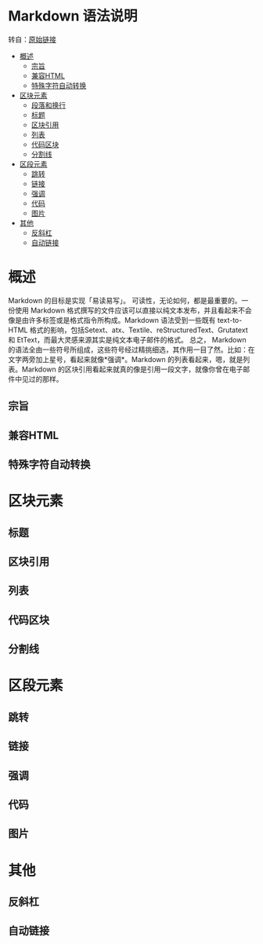 ﻿Markdown 语法说明 
==================
转自：[原始链接](http://wowubuntu.com/markdown/ "markdown语法说明")  
+ [概述](#overview)  
	+ [宗旨](#philosophy)  
	+ [兼容HTML](#html)  
	+ [特殊字符自动转换](#autoescape)  
+ [区块元素](#block)  
	+ [段落和换行](#p)  
	+ [标题](#header)  
	+ [区块引用](#blockquote)  
	+ [列表](#list)  
	+ [代码区块](#precode)  
	+ [分割线](#hr)  
+ [区段元素](#span)  
	+ [跳转](#jump)  
	+ [链接](#link)  
	+ [强调](#em)  
	+ [代码](#code)  
	+ [图片](#img)  
+ [其他](#misc)  
	+ [反斜杠](#backslash)  
	+ [自动链接](#autolink)  
<h1 id="overview">概述</h1>
	Markdown 的目标是实现「易读易写」。  
	可读性，无论如何，都是最重要的。一份使用 Markdown 格式撰写的文件应该可以直接以纯文本发布，并且看起来不会像是由许多标签或是格式指令所构成。Markdown 语法受到一些既有 text-to-HTML 格式的影响，包括Setext、atx、Textile、reStructuredText、Grutatext 和 EtText，而最大灵感来源其实是纯文本电子邮件的格式。  
	总之， Markdown 的语法全由一些符号所组成，这些符号经过精挑细选，其作用一目了然。比如：在文字两旁加上星号，看起来就像*强调*。Markdown 的列表看起来，嗯，就是列表。Markdown 的区块引用看起来就真的像是引用一段文字，就像你曾在电子邮件中见过的那样。  
<h2 id="philosophy">宗旨</h2>
<h2 id="html">兼容HTML</h2>
<h2 id="antoescape">特殊字符自动转换</h2>
<h1 id="block">区块元素</h1>
<h2 id="header">标题</h2>
<h2 id="blockquote">区块引用</h2>
<h2 id="list">列表</h2>
<h2 id="precode">代码区块</h2>
<h2 id="hr">分割线</h2>
<h1 id="span">区段元素</h1>
<h2 id="jump">跳转</h2>
<h2 id="link">链接</h2>
<h2 id="em">强调</h2>
<h2 id="code">代码</h2>
<h2 id="img">图片</h2>
<h1 id="misc">其他</h1>
<h2 id="backslash">反斜杠</h2>
<h2 id="autolink">自动链接</h2>

